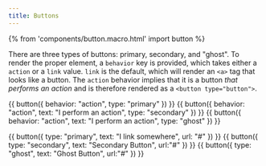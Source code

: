 ```yaml
---
title: Buttons 
---
```


{% from 'components/button.macro.html' import button %}

There are three types of buttons: primary, secondary, and "ghost". To render the proper element, a `behavior` key is provided, which takes either a `action` or a `link` value. `link` is the default, which will render an <code>&lt;a&gt;</code> tag that looks like a button. The `action` behavior implies that it is a button _that performs an action_ and is therefore rendered as a `<button type="button">`.


{{ button({ behavior: "action", type: "primary" }) }}
        {{ button({ behavior: "action", text: "I perform an action", type: "secondary" }) }}
        {{ button({ behavior: "action", text: "I perform an action", type: "ghost" }) }}

{{ button({ type: "primary", text: "I link somewhere", url: "#" }) }}
        {{ button({ type: "secondary", text: "Secondary Button", url:"#" }) }}
        {{ button({ type: "ghost", text: "Ghost Button", url:"#" }) }}
